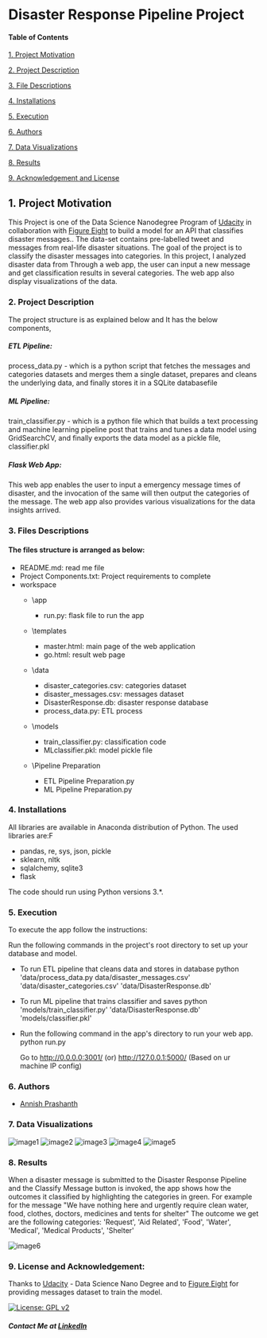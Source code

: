 # Disaster Response Pipeline Project

#### Table of Contents

<a href="#intro">1. Project Motivation

<a href="#desc">2. Project Description

<a href="#files">3. File Descriptions

<a href="#install">4. Installations

<a href="#execute">5. Execution

<a href="#author">6. Authors

<a href="#images">7. Data Visualizations

<a href="#results">8. Results   

<a href="#license">9. Acknowledgement and License


<a id='intro'></a>
## 1. Project Motivation

This Project is one of the Data Science Nanodegree Program of [Udacity](https://www.udacity.com/school-of-data-science) in collaboration with [Figure Eight](https://appen.com/) to build a model for an API that classifies disaster messages.. The  data-set contains pre-labelled tweet and messages from real-life disaster situations.
The goal of the project is to classify the disaster messages into categories. In this project, I analyzed disaster data from  Through a web app, the user can input a new message and get classification results in several categories. The web app also display visualizations of the data.

<a id='desc'></a>
### 2. Project Description

The project structure is as explained below and
It has the below components,
##### ETL Pipeline: 
process_data.py -  which is a python script that fetches the messages and categories datasets and
merges them a single dataset, prepares and cleans the underlying data, and finally stores it in a SQLite databasefile



##### ML Pipeline:
train_classifier.py -  which is a python file which that builds a text processing and machine learning pipeline
post that trains and tunes a data model using GridSearchCV, and finally exports the data model as a pickle file, classifier.pkl 



##### Flask Web App:
This web app enables the user to input a emergency message times of disaster, and the invocation of the same will then output the categories of the message. The web app also provides various  visualizations for the data insights arrived.

<a id='files'></a>
### 3. Files Descriptions

#### The files structure is arranged as below:

- README.md: read me file
- Project Components.txt: Project requirements to complete
- workspace
	- \app
		- run.py: flask file to run the app
	- \templates
		- master.html: main page of the web application 
		- go.html: result web page
	- \data
		- disaster_categories.csv: categories dataset
		- disaster_messages.csv: messages dataset
		- DisasterResponse.db: disaster response database
		- process_data.py: ETL process
	- \models
		- train_classifier.py: classification code
		- MLclassifier.pkl: model pickle file
		
	- \Pipeline Preparation
		- ETL Pipeline Preparation.py
		- ML Pipeline Preparation.py
		
<a id='install'></a>
### 4. Installations

All libraries are available in Anaconda distribution of Python. The used libraries are:F

- pandas, re, sys, json, pickle
- sklearn, nltk
- sqlalchemy, sqlite3
- flask

The code should run using Python versions 3.*.

<a id='execute'></a>
### 5. Execution

To execute the app follow the instructions:

   Run the following commands in the project's root directory to set up your database and model.
  -   To run ETL pipeline that cleans data and stores in database python 'data/process_data.py data/disaster_messages.csv' 'data/disaster_categories.csv' 'data/DisasterResponse.db'
  -   To run ML pipeline that trains classifier and saves python 'models/train_classifier.py' 'data/DisasterResponse.db' 'models/classifier.pkl'

  - Run the following command in the app's directory to run your web app. python run.py

    Go to http://0.0.0.0:3001/ (or) http://127.0.0.1:5000/ (Based on ur machine IP config)
   

<a id='author'></a>
### 6. Authors
   - [Annish Prashanth](https://github.com/annish-py)

<a id='images'></a>
### 7. Data Visualizations
![image1](https://github.com/annish-py/Disaster-Response-Pipeline---Figure-Eight/blob/main/workspace/newplot.png)
![image2](https://github.com/annish-py/Disaster-Response-Pipeline---Figure-Eight/blob/main/workspace/newplot%20(1).png)
![image3](https://github.com/annish-py/Disaster-Response-Pipeline---Figure-Eight/blob/main/workspace/newplot%20(2).png)
![image4](https://github.com/annish-py/Disaster-Response-Pipeline---Figure-Eight/blob/main/workspace/newplot%20(3).png)
![image5](https://github.com/annish-py/Disaster-Response-Pipeline---Figure-Eight/blob/main/workspace/newplot%20(4).png)


<a id='results'></a>
### 8. Results
When a disaster message is submitted to the Disaster Response Pipeline and the Classify Message button is invoked, the app shows how the outcomes it classified by highlighting the categories in green. 
For example for the message "We have nothing here and urgently require clean water, food, clothes, doctors, medicines and tents for shelter" 
The outcome we get are the following categories: 'Request', 'Aid Related', 'Food', 'Water', 'Medical', 'Medical Products', 'Shelter'

![image6](https://github.com/annish-py/Disaster-Response-Pipeline---Figure-Eight/blob/main/workspace/Result.PNG)

<a id='license'></a>
### 9. License and Acknowledgement:
   Thanks to [Udacity](https://www.udacity.com/school-of-data-science) - Data Science Nano Degree and to [Figure Eight](https://appen.com/) for providing messages dataset to train the model.


[![License: GPL v2](https://img.shields.io/badge/License-GPL%20v2-blue.svg)](https://www.gnu.org/licenses/old-licenses/gpl-2.0.en.html)

  ##### Contact Me at [LinkedIn](https://www.linkedin.com/in/annishprashanth/)